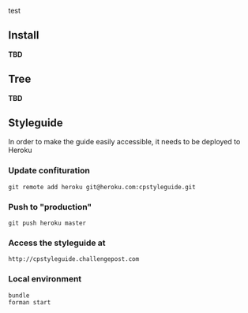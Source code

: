 test
## Install

**TBD**

## Tree

**TBD**

## Styleguide

In order to make the guide easily accessible, it needs to be deployed to Heroku

### Update confituration

    git remote add heroku git@heroku.com:cpstyleguide.git

### Push to "production"

    git push heroku master

### Access the styleguide at

    http://cpstyleguide.challengepost.com

### Local environment

    bundle
    forman start
